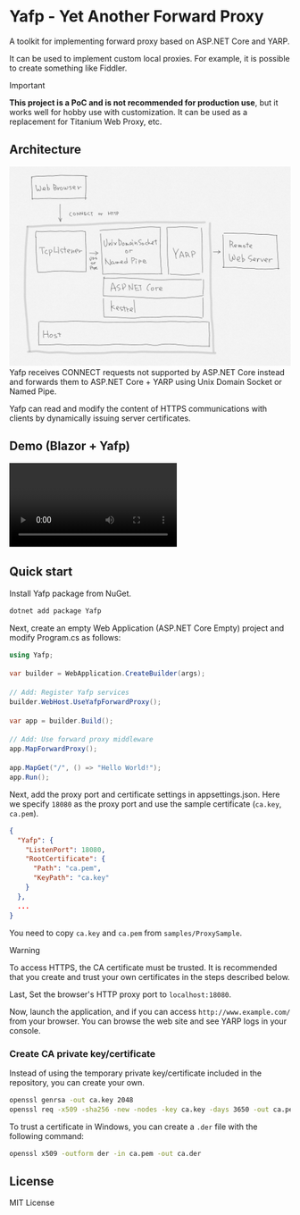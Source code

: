 # Yafp - Yet Another Forward Proxy

A toolkit for implementing forward proxy based on ASP.NET Core and YARP.

It can be used to implement custom local proxies. For example, it is possible to create something like Fiddler.

> [!IMPORTANT]
> **This project is a PoC and is not recommended for production use**, but it works well for hobby use with customization.
> It can be used as a replacement for Titanium Web Proxy, etc.

## Architecture
![](docs/image-01.jpg)
Yafp receives CONNECT requests not supported by ASP.NET Core instead and forwards them to ASP.NET Core + YARP using Unix Domain Socket or Named Pipe.

Yafp can read and modify the content of HTTPS communications with clients by dynamically issuing server certificates.

## Demo (Blazor + Yafp)
<video src="https://github.com/mayuki/Yafp/assets/9012/53ce5317-aa18-48ba-8fe4-47172da2933c"></video>

## Quick start

Install Yafp package from NuGet.

```bash
dotnet add package Yafp
```

Next, create an empty Web Application (ASP.NET Core Empty) project and modify Program.cs as follows:

```csharp
using Yafp;

var builder = WebApplication.CreateBuilder(args);

// Add: Register Yafp services
builder.WebHost.UseYafpForwardProxy();

var app = builder.Build();

// Add: Use forward proxy middleware
app.MapForwardProxy();

app.MapGet("/", () => "Hello World!");
app.Run();
```

Next, add the proxy port and certificate settings in appsettings.json. Here we specify `18080` as the proxy port and use the sample certificate (`ca.key`, `ca.pem`).

```json
{
  "Yafp": {
    "ListenPort": 18080,
    "RootCertificate": {
      "Path": "ca.pem",
      "KeyPath": "ca.key"
    }
  },
  ...
}
```
You need to copy `ca.key` and `ca.pem` from `samples/ProxySample`.

> [!WARNING]
> To access HTTPS, the CA certificate must be trusted. It is recommended that you create and trust your own certificates in the steps described below.

Last, Set the browser's HTTP proxy port to `localhost:18080`.

Now, launch the application, and if you can access `http://www.example.com/` from your browser. You can browse the web site and see YARP logs in your console.

### Create CA private key/certificate

Instead of using the temporary private key/certificate included in the repository, you can create your own.

```bash
openssl genrsa -out ca.key 2048
openssl req -x509 -sha256 -new -nodes -key ca.key -days 3650 -out ca.pem
```

To trust a certificate in Windows, you can create a `.der` file with the following command:

```bash
openssl x509 -outform der -in ca.pem -out ca.der
```

## License
MIT License
